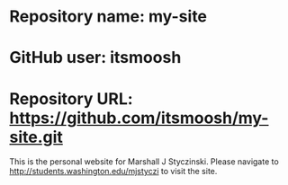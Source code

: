 # Repository name: my-site
# GitHub user: itsmoosh
# Repository URL: https://github.com/itsmoosh/my-site.git

This is the personal website for Marshall J Styczinski. Please navigate to http://students.washington.edu/mjstyczi to visit the site.
